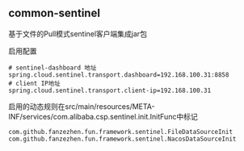 common-sentinel
------------------------------------------   
基于文件的Pull模式sentinel客户端集成jar包

启用配置

    # sentinel-dashboard 地址
    spring.cloud.sentinel.transport.dashboard=192.168.100.31:8858
    # client IP地址
    spring.cloud.sentinel.transport.client-ip=192.168.100.31


启用的动态规则在src/main/resources/META-INF/services/com.alibaba.csp.sentinel.init.InitFunc中标记
    
    com.github.fanzezhen.fun.framework.sentinel.FileDataSourceInit
    com.github.fanzezhen.fun.framework.sentinel.NacosDataSourceInit